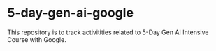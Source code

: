 # 5-day-gen-ai-google
This repository is to track activitities related to 5-Day Gen AI Intensive Course with Google.
